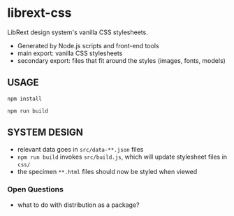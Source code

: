 # librext-css

LibRext design system's vanilla CSS stylesheets.

- Generated by Node.js scripts and front-end tools
- main export: vanilla CSS stylesheets
- secondary export: files that fit around the styles (images, fonts, models)

## USAGE

```
npm install

npm run build
```

## SYSTEM DESIGN

- relevant data goes in `src/data-**.json` files
- `npm run build` invokes `src/build.js`, which will update stylesheet files in `css/`
- the specimen `**.html` files should now be styled when viewed

### Open Questions

- what to do with distribution as a package?

